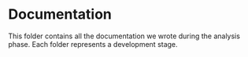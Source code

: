 # Documentation
This folder contains all the documentation we wrote during the analysis phase.
Each folder represents a development stage.